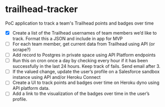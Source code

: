 # trailhead-tracker
PoC application to track a team's Trailhead points and badges over time

* [x] Create a list of the Trailhead usernames of team members we’d like to track. Format this a JSON and include in app for MVP
* [ ] For each team member, get current data from Trailhead using API (or scrape?)
* [ ] Add record to Postgres in private space using API Platform endpoints
* [ ] Run this on cron once a day by checking every hour if it has been successfully in the last 24 hours. Keep track of fails. Send email after 3.
* [ ] If the valued change, update the user’s profile on a Salesforce sandbox instance using API and/or Heroku Connect
* [ ] Create a UI to track points and badges over time on Heroku dyno using API platform data.
* [ ] Add a link to the visualization of the badges over time in the user’s profile.
